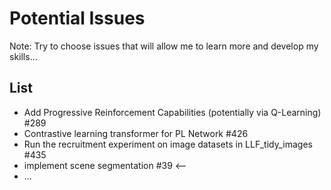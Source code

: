 # Potential Issues

Note: Try to choose issues that will allow me to learn more and develop my skills...

## List
* Add Progressive Reinforcement Capabilities (potentially via Q-Learning) #289
* Contrastive learning transformer for PL Network #426
* Run the recruitment experiment on image datasets in LLF_tidy_images #435
* implement scene segmentation #39 <-- 
* ...
